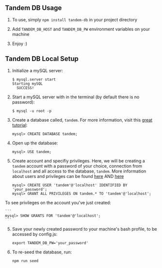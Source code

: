 ## Tandem DB Usage ##

1.  To use, simply `npm install tandem-db` in your project directory

2.  Add `TANDEM_DB_HOST` and `TANDEM_DB_PW` environment variables on your machine

3.  Enjoy :)


## Tandem DB Local Setup ##

1. Initialize a mySQL server:

    ```
    $ mysql.server start
    Starting mySQL
      SUCCESS!
    ```
1. Start a mySQL server with in the terminal (by default there is no password):

    ```
    $ mysql -u root -p
    ```
2. Create a database called, `tandem`. For more information, visit this [great tutorial](https://www.digitalocean.com/community/tutorials/a-basic-mysql-tutorial):

    ```
    mysql> CREATE DATABASE tandem;
    ```
3. Open up the database:

    ```
    mysql> USE tandem;
    ```
4. Create account and specifiy privileges. Here, we will be creating a `tandem` account with a password of your choice, connection from `localhost` and all access to the database, `tandem`. More information about users and privileges can be found [here](http://dev.mysql.com/doc/refman/5.7/en/adding-users.html "mysql Docs") AND [here](https://www.digitalocean.com/community/tutorials/how-to-create-a-new-user-and-grant-permissions-in-mysql "Digital Ocean's How-to")

    ```
    mysql> CREATE USER 'tandem'@'localhost' IDENTIFIED BY 'your_password';
    mysql> GRANT ALL PRIVILEGES ON tandem.* TO 'tandem'@'localhost';
    ```
To see privileges on the account you've just created:

    ```
    mysql> SHOW GRANTS FOR 'tandem'@'localhost';
    ```

5. Save your newly created password to your machine's bash profile, to be accessed by config.js:

    ```
    export TANDEM_DB_PW='your_password'
    ```

6. To re-seed the database, run:

    ```
    npm run seed
    ```


